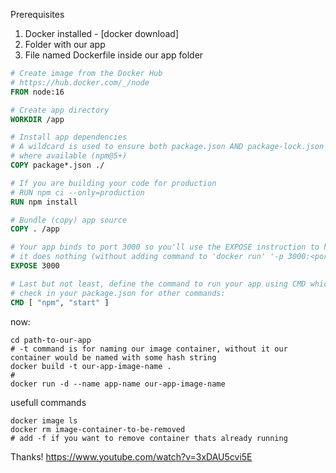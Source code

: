 Prerequisites

1. Docker installed - [docker download]  
2. Folder with our app
3. File named Dockerfile inside our app folder

```dockerfile
# Create image from the Docker Hub
# https://hub.docker.com/_/node
FROM node:16

# Create app directory
WORKDIR /app

# Install app dependencies
# A wildcard is used to ensure both package.json AND package-lock.json are copied
# where available (npm@5+)
COPY package*.json ./

# If you are building your code for production
# RUN npm ci --only=production
RUN npm install

# Bundle (copy) app source
COPY . /app

# Your app binds to port 3000 so you'll use the EXPOSE instruction to have it mapped by the docker daemon:
# it does nothing (without adding command to 'docker run' '-p 3000:<port-on-local-host>) because by default docker container cannot be accessed from our machine nor internet
EXPOSE 3000

# Last but not least, define the command to run your app using CMD which defines your runtime. 
# check in your package.json for other commands:
CMD [ "npm", "start" ]
```
  
now:  
```terminal
cd path-to-our-app
# -t command is for naming our image container, without it our container would be named with some hash string
docker build -t our-app-image-name . 
#
docker run -d --name app-name our-app-image-name
```
usefull commands  
```terminal
docker image ls
docker rm image-container-to-be-removed
# add -f if you want to remove container thats already running
```



Thanks! https://www.youtube.com/watch?v=3xDAU5cvi5E
